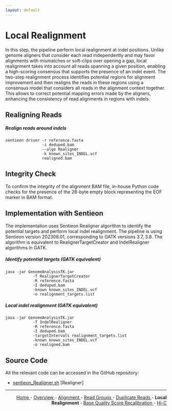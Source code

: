 ```yaml
---
layout: default
---
```

# Local Realignment

In this step, the pipeline perform local realignment at indel positions. Unlike genome aligners that consider each read independently and may favor alignments with mismatches or soft-clips over opening a gap, local realignment takes into account all reads spanning a given position, enabling a high-scoring consensus that supports the presence of an indel event. The two-step realignment process identifies potential regions for alignment improvement and then realigns the reads in these regions using a consensus model that considers all reads in the alignment context together. This allows to correct potential mapping errors made by the aligners, enhancing the consistency of read alignments in regions with indels.

## Realigning Reads

##### Realign reads around indels

```text
sentieon driver -r reference.fasta
                -i deduped.bam
                --algo Realigner
                -k known_sites_INDEL.vcf
                realigned.bam
```

## Integrity Check

To confirm the integrity of the alignment BAM file, in-house Python code checks for the presence of the 28-byte empty block representing the EOF marker in BAM format.

## Implementation with Sentieon

The implementation uses Sentieon Realigner algorithm to identify the potential targets and perform local indel realignment. The pipeline is using Sentieon version 202308.01, corresponding to GATK versions 3.7, 3.8. The algorithm is equivalent to RealignerTargetCreator and IndelRealigner algorithms in GATK.

##### Identify potential targets (GATK equivalent)

```text
java -jar GenomeAnalysisTK.jar 
            -T RealignerTargetCreator
            -R reference.fasta
            -I deduped.bam 
            -known known_sites_INDEL.vcf
            -o realignment_targets.list
```

##### Local indel realignment (GATK equivalent)

```text
java -jar GenomeAnalysisTK.jar 
            -T IndelRealigner
            -R reference.fasta
            -I deduped.bam
            -targetIntervals realignment_targets.list
            -known known_sites_INDEL.vcf
            -o realigned.bam
```

## Source Code

All the relevant code can be accessed in the GitHub repository:

  - [sentieon_Realigner.sh](https://github.com/smaht-dac/sentieon-pipelines/blob/main/dockerfiles/sentieon/sentieon_Realigner.sh) [Realigner]

---

<!-- This section relies on the html links generated by GitHub Pages 
and will not render correctly in Markdown -->
<div style="text-align: right">
    <a href="/pipelines-docs_testing/"> Home </a> -
    <a href="0_Overview.html"> Overview </a> -
    <a href="1_Alignment.html"> Alignment </a> -
    <a href="2_Read_Groups.html"> Read Groups </a> -
    <a href="3_Duplicate_Reads.html"> Duplicate Reads </a> -
    <a> <b> Local Realignment </b> </a> -
    <a href="5_Base_Quality_Score_Recalibration.html"> Base Quality Score Recalibration </a> -
    <a href="6_Hi-C.html"> Hi-C </a>
</div>